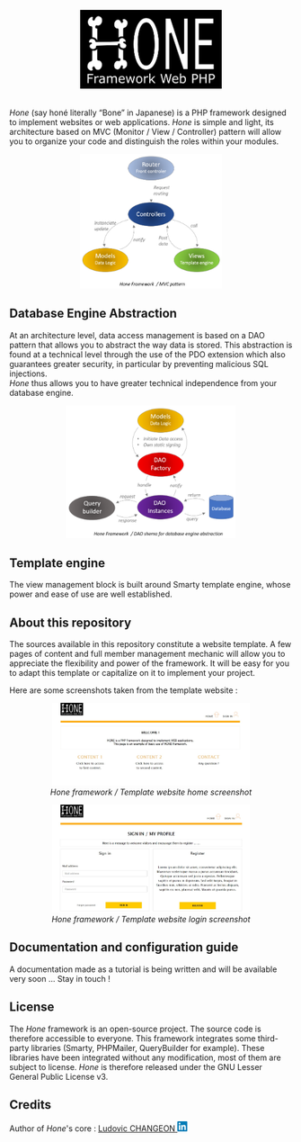<p align="center"> <img src = "./ressources/hone_logo.png"/ class="center" width=50%> </p>

<p>
<br>
<i>Hone</i> (say honé literally “Bone” in Japanese) is a PHP framework designed to implement websites or 
web applications. <i>Hone</i> is simple and light, its architecture based on MVC 
(Monitor / View / Controller) pattern will allow you to organize your code and 
distinguish the roles within your modules.
</p>
<p align="center"> <img src = "./ressources/hone_mvc.png"/ class="center" width=50% alt="Hone framework / MVC architecture"> </p>

## Database Engine Abstraction

<p>
At an architecture level, data access management is based on a DAO pattern that allows 
you to abstract the way data is stored. This abstraction is found at a technical level 
through the use of the PDO extension which also guarantees greater security, in particular 
by preventing malicious SQL injections. <br>
<i>Hone</i> thus allows you to have greater technical independence from your database engine.
</p>

<p align="center"> <img src = "./ressources/hone_dao.png"/ class="center" width=60% alt="Hone framework / DAO pattern"> </p>

## Template engine

<p>
The view management block is built around Smarty template engine, whose power and 
ease of use are well established.
</p>

## About this repository

<p>The sources available in this repository constitute a website template. 
A few pages of content and full member management mechanic will allow you to appreciate the 
flexibility and power of the framework. It will be easy for you to adapt this template 
or capitalize on it to implement your project.</p>

<p>Here are some screenshots taken from the template website :</p>

<p align="center"> 
  <img src = "./ressources/screenshot_home.jpg"/ alt="Hone framework home screenshot" width=70%><br>
  <i>Hone framework  / Template website home screenshot</i>
</p>

<p align="center"> 
  <img src = "./ressources/screenshot_login.jpg"/ alt="Hone framework login screenshot" width=70%><br>
  <i>Hone framework  / Template website login screenshot</i>
</p>


## Documentation and configuration guide

<p>A documentation made as a tutorial is being written and will be available very soon ...
Stay in touch !</p>

## License

<p>The <i>Hone</i> framework is an open-source project. The source code is therefore 
accessible to everyone. This framework integrates some third-party libraries 
(Smarty, PHPMailer, QueryBuilder for example). These libraries have been integrated 
without any modification, most of them are subject to license. 
<i>Hone</i> is therefore released under the GNU Lesser General Public License v3.</p>

## Credits

<p>
Author of <i>Hone</i>'s core : 
<a href="https://www.linkedin.com/in/ludovic-changeon-9047141b1/" target="new" rel="noopener noreferrer">
Ludovic CHANGEON <img src="./ressources/linkedin.png" width=20px alt="Ludovic CHANGEON"/></a><br>
</p>